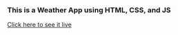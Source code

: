 ### This is a Weather App using HTML, CSS, and JS

[Click here to see it live]([https://hrodriguez007.github.io/weather-app-heidy/)
